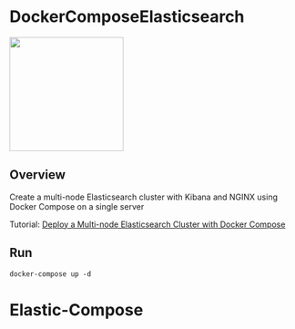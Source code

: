 # DockerComposeElasticsearch

<img src="https://miro.medium.com/max/700/1*ZsZbAu4CawTm44lv4tycXA.png" height="200" />

## Overview
Create a multi-node Elasticsearch cluster with Kibana and NGINX using Docker Compose on a single server

Tutorial: [Deploy a Multi-node Elasticsearch Cluster with Docker Compose](https://cdn4.iconfinder.com/data/icons/social-media-2210/24/Medium-512.png])

## Run
`docker-compose up -d`
# Elastic-Compose

